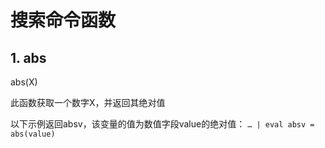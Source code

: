 # 搜索命令函数

## 1. abs

abs(X) 

此函数获取一个数字X，并返回其绝对值

以下示例返回absv，该变量的值为数值字段value的绝对值： `…​ | eval absv = abs(value)`



